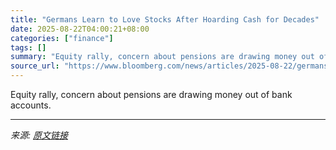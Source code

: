 ```yaml
---
title: "Germans Learn to Love Stocks After Hoarding Cash for Decades"
date: 2025-08-22T04:00:21+08:00
categories: ["finance"]
tags: []
summary: "Equity rally, concern about pensions are drawing money out of bank accounts."
source_url: "https://www.bloomberg.com/news/articles/2025-08-22/germans-learn-to-love-stocks-after-hoarding-cash-for-decades"
---
```


Equity rally, concern about pensions are drawing money out of bank accounts.

---

*来源: [原文链接](https://www.bloomberg.com/news/articles/2025-08-22/germans-learn-to-love-stocks-after-hoarding-cash-for-decades)*
